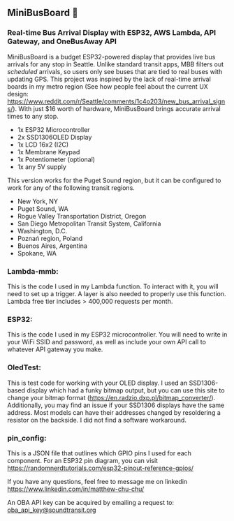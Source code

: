 ## MiniBusBoard 🚌 
### Real-time Bus Arrival Display with ESP32, AWS Lambda, API Gateway, and OneBusAway API

MiniBusBoard is a budget ESP32-powered display that provides live bus arrivals for any stop in Seattle. Unlike standard transit apps, MBB filters out *scheduled* arrivals, so users only see buses that are tied to real buses with updating GPS. This project was inspired by the lack of real-time arrival boards in my metro region (See how people feel about the current UX design: https://www.reddit.com/r/Seattle/comments/1c4o203/new_bus_arrival_signs/). With just $16 worth of hardware, MiniBusBoard brings accurate arrival times to any stop.

 - 1x ESP32 Microcontroller
 - 2x SSD1306OLED Display
 - 1x LCD 16x2 (I2C)
 - 1x Membrane Keypad
 - 1x Potentiometer (optional)
 - 1x any 5V supply

This version works for the Puget Sound region, but it can be configured to work for any of the following transit regions.

 - New York, NY
 - Puget Sound, WA
 - Rogue Valley Transportation District, Oregon
 - San Diego Metropolitan Transit System, California
 - Washington, D.C.
 - Poznań region, Poland
 - Buenos Aires, Argentina
 - Spokane, WA

### Lambda-mmb:
This is the code I used in my Lambda function. To interact with it, you will need to set up a trigger.
A layer is also needed to properly use this function. Lambda free tier includes > 400,000 requests per month.

### ESP32:
This is the code I used in my ESP32 microcontroller. You will need to write in your WiFi SSID and password,
as well as include your own API call to whatever API gateway you make. 

### OledTest:
This is test code for working with your OLED display. I used an SSD1306-based display which had a funky bitmap
output, but you can use this site to change your bitmap format (https://en.radzio.dxp.pl/bitmap_converter/).
Additionally, you may find an issue if your SSD1306 displays have the same address. Most models can have their
addresses changed by resoldering a resistor on the backside. I did not find a software workaround.

### pin_config:
This is a JSON file that outlines which GPIO pins I used for each component. For an ESP32 pin diagram, you 
can visit https://randomnerdtutorials.com/esp32-pinout-reference-gpios/

If you have any questions, feel free to message me on linkedin https://www.linkedin.com/in/matthew-chu-chu/


An OBA API key can be acquired by emailing a request to: oba_api_key@soundtransit.org


